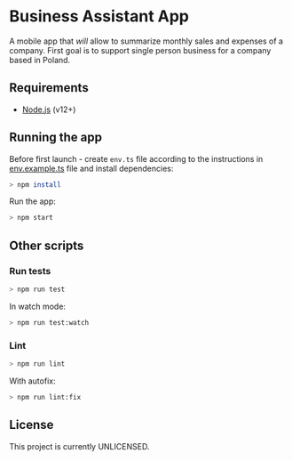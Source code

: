 # Business Assistant App

A mobile app that _will_ allow to summarize monthly sales and expenses of a company. First goal is to support single person business for a company based in Poland.

## Requirements

- [Node.js](https://nodejs.org/en/) (v12+)

## Running the app

Before first launch - create `env.ts` file according to the instructions in [env.example.ts](env.example.ts) file and install dependencies:

```sh
> npm install
```

Run the app:

```sh
> npm start
```

## Other scripts

### Run tests

```sh
> npm run test
```

In watch mode:

```sh
> npm run test:watch
```

### Lint

```sh
> npm run lint
```

With autofix:

```sh
> npm run lint:fix
```

## License

This project is currently UNLICENSED.
